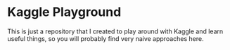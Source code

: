 # Kaggle Playground

This is just a repository that I created to play around with Kaggle and learn useful things, so
you will probably find very naive approaches here.
